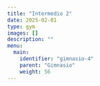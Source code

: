 ```yaml
---
title: "Intermedio 2"
date: 2025-02-01
type: gym
images: []
description: ""
menu:
  main:
    identifier: "gimnasio-4"
    parent: "Gimnasio"
    weight: 56
---
```

